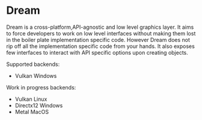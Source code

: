 # Dream

Dream is a cross-platform,API-agnostic and low level graphics layer. It aims to force developers to work on low level interfaces without making them lost in the boiler plate implementation specific code. However Dream does not rip off all the implementation specific code from your hands. It also exposes few interfaces to interact with API specific options upon creating objects.


Supported backends:

* Vulkan Windows

Work in progress backends:

* Vulkan Linux
* Directx12 Windows
* Metal MacOS
